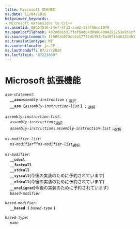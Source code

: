 ```yaml
---
title: Microsoft 拡張機能
ms.date: 11/04/2016
helpviewer_keywords:
- Microsoft extensions to C/C++
ms.assetid: 68654516-24ef-4f33-aae2-175f86cc1979
ms.openlocfilehash: 4b2ed06b31ffefb0d64d09864004256251a9b6cf
ms.sourcegitcommit: 1f009ab0f2cc4a177f2d1353d5a38f164612bdb1
ms.translationtype: MT
ms.contentlocale: ja-JP
ms.lasthandoff: 07/27/2020
ms.locfileid: "87223669"
---
```

# <a name="microsoft-extensions"></a>Microsoft 拡張機能

*`asm-statement`*:<br/>
&nbsp;&nbsp;&nbsp;&nbsp;**`__asm`***`assembly-instruction`* **`;`** <sub>選択</sub><br/>
&nbsp;&nbsp;&nbsp;&nbsp;**`__asm {`***`assembly-instruction-list`* **`} ;`** <sub>選択</sub>  

*`assembly-instruction-list`*:<br/>
&nbsp;&nbsp;&nbsp;&nbsp;*`assembly-instruction`***`;`**<sub>選択</sub> <br/>
&nbsp;&nbsp;&nbsp;&nbsp;*`assembly-instruction`***`;`** *`assembly-instruction-list`* **`;`**<sub>選択</sub>

*`ms-modifier-list`*:<br/>
&nbsp;&nbsp;&nbsp;&nbsp;*`ms-modifier`**`ms-modifier-list`*<sub>選択</sub>

*`ms-modifier`*:<br/>
&nbsp;&nbsp;&nbsp;&nbsp;**`__cdecl`**<br/>
&nbsp;&nbsp;&nbsp;&nbsp;**`__fastcall`**<br/>
&nbsp;&nbsp;&nbsp;&nbsp;**`__stdcall`**<br/>
&nbsp;&nbsp;&nbsp;&nbsp;**`__syscall`**(今後の実装のために予約されています)<br/>
&nbsp;&nbsp;&nbsp;&nbsp;**`__oldcall`**(今後の実装のために予約されています)<br/>
&nbsp;&nbsp;&nbsp;&nbsp;**`__unaligned`**(今後の実装のために予約されています)<br/>
&nbsp;&nbsp;&nbsp;&nbsp;*`based-modifier`*

*`based-modifier`*:<br/>
&nbsp;&nbsp;&nbsp;&nbsp;**`__based (`** *`based-type`* **`)`**

*`based-type`*:<br/>
&nbsp;&nbsp;&nbsp;&nbsp;*`name`*
